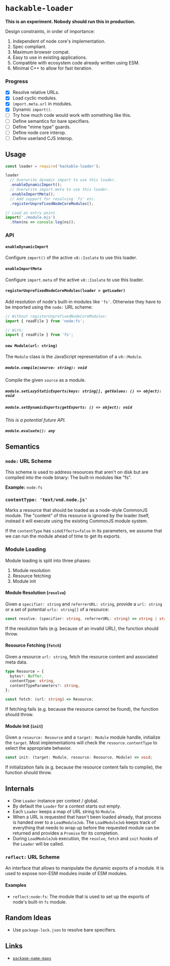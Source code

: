 # `hackable-loader`

**This is an experiment. Nobody should run this in production.**

Design constraints, in order of importance:

1. Independent of node core's implementation.
1. Spec compliant.
1. Maximum browser compat.
1. Easy to use in existing applications.
1. Compatible with ecosystem code already written using ESM.
1. Minimal C++ to allow for fast iteration.

### Progress

- [x] Resolve relative URLs.
- [x] Load cyclic modules.
- [x] `import.meta.url` in modules.
- [x] Dynamic `import()`.
- [ ] Try how much code would work with something like this.
- [ ] Define semantics for bare specifiers.
- [ ] Define "mime type" guards.
- [ ] Define node core interop.
- [ ] Define userland CJS interop.

## Usage

```js
const loader = require('hackable-loader');

loader
  // Overwrite dynamic import to use this loader.
  .enableDynamicImport();
  // Overwrite import.meta to use this loader.
  .enableImportMeta();
  // Add support for resolving 'fs' etc.
  .registerUnprefixedNodeCoreModules();

// Load an entry point.
import('./module.mjs')
  .then(ns => console.log(ns));
```

### API

#### `enableDynamicImport`

Configure `import()` of the active `v8::Isolate` to use this loader.

#### `enableImportMeta`

Configure `import.meta` of the active `v8::Isolate` to use this loader.

#### `registerUnprefixedNodeCoreModules(loader = getLoader)`

Add resolution of node's built-in modules like `'fs'`.
Otherwise they have to be imported using the `node:` URL scheme:

```js
// Without registerUnprefixedNodeCoreModules:
import { readFile } from 'node:fs';

// With:
import { readFile } from 'fs';
```

#### `new Module(url: string)`

The `Module` class is the JavaScript representation of a `v8::Module`.

##### `module.compile(source: string): void`

Compile the given `source` as a module.

##### `module.setLazyStaticExports(keys: string[], getValues: () => object): void`

##### `module.setDynamicExports(getExports: () => object): void`

*This is a potential future API.*

##### `module.evaluate(): any`

## Semantics

### `node:` URL Scheme

This scheme is used to address resources that aren't on disk
but are compiled into the node binary: The built-in modules like "fs".

**Example:** `node:fs`

### `contentType: 'text/vnd.node.js'`

Marks a resource that should be loaded as a node-style CommonJS module.
The "content" of this resource is ignored by the loader itself,
instead it will execute using the existing CommonJS module system.

If the `contentType` has `sideEffects=false` in its parameters,
we assume that we can run the module ahead of time to get its exports.

### Module Loading

Module loading is split into three phases:

1. Module resolution
1. Resource fetching
1. Module init

#### Module Resolution (`resolve`)

Given a `specifier: string` and `referrerURL: string`,
provide a `url: string` or a set of potential `urls: string[]` of a resource:

```ts
const resolve: (specifier: string, referrerURL: string) => string | string[];
```

If the resolution fails (e.g. because of an invalid URL),
the function should throw.

#### Resource Fetching (`fetch`)

Given a resource `url: string`,
fetch the resource content and associated meta data.

```ts
type Resource = {
  bytes?: Buffer,
  contentType: string,
  contentTypeParameters?: string,
};

const fetch: (url: string) => Resource;
```

If fetching fails (e.g. because the resource cannot be found),
the function should throw.

#### Module Init (`init`)

Given a `resource: Resource` and a `target: Module` module handle,
initialize the `target`.
Most implementations will check the `resource.contentType`
to select the appropriate behavior.

```ts
const init: (target: Module, resource: Resource, Module) => void;
```

If initialization fails (e.g. because the resource content fails to compile),
the function should throw.

## Internals

* One `Loader` instance per context / global.
* By default the `Loader` for a context starts out empty.
* Each `Loader` keeps a map of URL string to `Module`.
* When a URL is requested that hasn't been loaded already,
  that process is handed over to a `LoadModuleJob`.
  The `LoadModuleJob` keeps track of everything that needs to wrap up
  before the requested module can be returned
  and provides a `Promise` for its completion.
* During `LoadModuleJob` execution, the `resolve`, `fetch` and `init` hooks
  of the `Loader` will be called.

### `reflect:` URL Scheme

An interface that allows to manipulate the dynamic exports of a module.
It is used to expose non-ESM modules inside of ESM modules.

#### Examples

* `reflect:node:fs`: The module that is used to set up the exports of node's
  built-in `fs` module.

## Random Ideas

* Use `package-lock.json` to resolve bare specifiers.

## Links

* [`package-name-maps`](https://github.com/domenic/package-name-maps/blob/url-based/README.md#import-urls)
